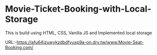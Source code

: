 # Movie-Ticket-Booking-with-Local-Storage
This is build using HTML, CSS, Vanilla JS and Implemented local storage

URL:-https://afu64jzuwykzdbdfyuxp9a-on.drv.tw/www.Movie-Seat-Booking.com/
